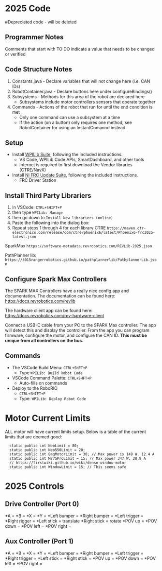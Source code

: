 # 2025 Code
#Depreciated code - will be deleted

## Programmer Notes
Comments that start with TO DO indicate a value that needs to be changed or verified

## Code Structure Notes
1. Constants.java - Declare variables that will not change here (i.e. CAN IDs)
2. RobotContainer.java - Declare buttons here under configureBindings()
3. Subsystems - Methods for this area of the robot are declared here
    - Subsystems include motor controllers sensors that operate together
4. Commands - Actions of the robot that run for until the end condition is met
    - Only one command can use a subsystem at a time
    - If the action (on a button) only requires one method, see RobotContainer for using an InstantComannd instead

## Setup

- Install [WPILib Suite](https://github.com/wpilibsuite/allwpilib/releases/latest), following the included instructions.
  - VS Code, WPILib Code APIs, SmartDashboard, and other tools
  - Internet is required to first download the Vendor libraries (CTRE/NavX)
- Install [NI FRC Update Suite](https://docs.wpilib.org/en/stable/docs/zero-to-robot/step-2/frc-game-tools.html), following the included instructions.
  - FRC Driver Station

## Install Third Party Librariers
  
1. In VSCode: `CTRL+SHIFT+P` 
2. then type `WPILib: Manage`
3. then go down to `Install New librariers (online)`
4. Paste the following into the dialog box:
5. Repeat steps 1 through 4 for each library
CTRE 
`https://maven.ctr-electronics.com/release/com/ctre/phoenix6/latest/Phoenix6-frc2025-latest.json`

SparkMax
`https://software-metadata.revrobotics.com/REVLib-2025.json`

PathPlanner lib:
`https://3015rangerrobotics.github.io/pathplannerlib/PathplannerLib.json`


## Configure Spark Max Controllers

The SPARK MAX Controllers have a really nice config app and documentation. The documentation can be found here: https://docs.revrobotics.com/revlib

The hardware client app can be found here: https://docs.revrobotics.com/rev-hardware-client 

Connect a USB-C cable from your PC to the SPARK Max controller. The app will detect this and display the controller. From the app you can program firmware, configure the motor, and configure the CAN ID. **This must be unique from all controllers on the bus.**

## Commands

- The VSCode Build Menu: `CTRL+SHFT+P`
  - Type `WPILib: Build Robot Code`
- VSCode Command Palette: `CTRL+SHFT+P`
  - Auto-fills on commands
- Deploy to the RoboRIO
  - `CTRL+SHIFT+P`
  - Type: `WPILib: Deploy Robot Code`

# Motor Current Limits
ALL motor will have current limits setup. Below is a table of the current limits that are deemed good:

```
  static public int NeoLimit = 80;
  static public int Neo550Limit = 20;
  static public int BagMotorLimit = 30; // Max power is 149 W, 12.4 A
  static public int M775ProLimit = 15; // Max power 347 W, 28.9 A
  // https://firstwiki.github.io/wiki/denso-window-motor
  static public int WindowLimit = 15; // This seems safe
```

# 2025 Controls
## Drive Controller (Port 0)
*A = 
*B = 
*X = 
*Y = 
*Left bumper = 
*Right bumper = 
*Left trigger = 
*Right rigger = 
*Left stick = translate
*Right stick = rotate
*POV up = 
*POV down = 
*POV left = 
*POV right = 

## Aux Controller (Port 1)
*A = 
*B = 
*X = 
*Y = 
*Left bumper = 
*Right bumper = 
*Left trigger = 
*Right trigger = 
*Left stick = 
*Right stick = 
*POV up = 
*POV down = 
*POV left = 
*POV right = 
